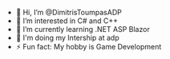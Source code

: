 - 👋 Hi, I’m @DimitrisToumpasADP
- 👀 I’m interested in C# and C++
- 🌱 I’m currently learning .NET ASP Blazor
- 💼 I'm doing my Intership at adp
- ⚡ Fun fact: My hobby is Game Development
